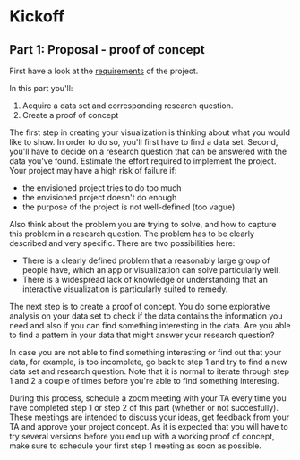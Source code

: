 # Kickoff

## Part 1: Proposal - proof of concept

First have a look at the [requirements](/project/requirements) of the project.

In this part you'll:

1. Acquire a data set and corresponding research question. 
2. Create a proof of concept

The first step in creating your visualization is thinking about what you would like to show. In order to do so, you'll first have to find a data set. Second, you'll have to decide on a research question that can be answered with the data you've found. Estimate the effort required to implement the project. Your project may have a high risk of failure if:

* the envisioned project tries to do too much
* the envisioned project doesn't do enough
* the purpose of the project is not well-defined (too vague)

Also think about the problem you are trying to solve, and how to capture this problem in a research question. The problem has to be clearly described and very specific. There are two possibilities here:

* There is a clearly defined problem that a reasonably large group of people have, which an app or visualization can solve particularly well.
* There is a widespread lack of knowledge or understanding that an interactive visualization is particularly suited to remedy.

The next step is to create a proof of concept. You do some explorative analysis on your data set to check if the data contains the information you need and also if you can find something interesting in the data. Are you able to find a pattern in your data that might answer your research question? 

In case you are not able to find something interesting or find out that your data, for example, is too incomplete, go back to step 1 and try to find a new data set and research question. Note that it is normal to iterate through step 1 and 2 a couple of times before you're able to find something interesing.

During this process, schedule a zoom meeting with your TA every time you have completed step 1 or step 2 of this part (whether or not succesfully). These meetings are intended to discuss your ideas, get feedback from your TA and approve your project concept. As it is expected that you will have to try several versions before you end up with a working proof of concept, make sure to schedule your first step 1 meeting as soon as possible.